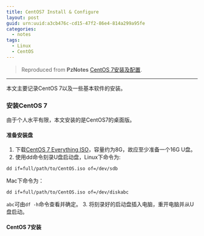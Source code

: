 ```yaml
---
title: CentOS7 Install & Configure
layout: post
guid: urn:uuid:a3cb476c-cd15-47f2-86e4-814a299a95fe
categories:
  - notes 
tags:
  - Linux
  - CentOS
---
```



> Reproduced from **PzNotes** [CentOS 7安装及配置](https://whu-pzhang.github.io/linux-environment-for-seismology-research.html).

---

本文主要记录CentOS 7以及一些基本软件的安装。

### 安装CentOS 7
由于个人水平有限，本文安装的是CentOS7的桌面版。

#### 准备安装盘

1. 下载[CentOS 7 Everything ISO](https://github.com/bizhishui/bizhishui.github.io)，容量约为8G，故应至少准备一个16G U盘。
2. 使用dd命令刻录U盘启动盘，Linux下命令为:

```
dd if=full/path/to/CentOS.iso of=/dev/sdb
```

Mac下命令为：

```
dd if=full/path/to/CentOS.iso of=/dev/diskabc
```

`abc`可由`df -h`命令查看并确定。
3. 将刻录好的启动盘插入电脑，重开电脑并从U盘启动。

#### CentOS 7安装

